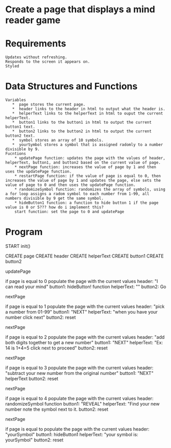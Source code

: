 # Create a page that displays a mind reader game

# Requirements
    Updates without refreshing.
    Responds to the screen it appears on.
    Styled

# Data Structures and Functions
    Variables
       *  page stores the current page.
       *  header links to the header in html to output what the header is.
       *  helperText links to the helperText in html to ouput the current helperText.
       *  button1 links to the button1 in html to output the current button1 text.
       *  button2 links to the button2 in html to output the current button2 text.
       *  symbol stores an array of 10 symbols.
       *  yourSymbol stores a symbol that is assigned radomly to a number divisible by 9.
    Fucntions
        * updatePage function: updates the page with the values of header, helperText, button1, and button2 based on the current value of page.
        * nextPage function: increases the value of page by 1 and then uses the updatePage function.
        * restartPage function: if the value of page is equal to 0, then increases the value of page by 1 and updates the page, else sets the value of page to 0 and then uses the updatePage function.
        * randomizeSymbol function: randomizes the array of symbols, using a for loop assigns a radom symbol to each number from 1-99, all numbers divisible by 9 get the same symbol.
        * hideButton1 function: a function to hide button 1 if the page value is 0 or 5??? how do i implement this?
        start function: set the page to 0 and updatePage
# Program
START
init()

CREATE page CREATE header CREATE helperText CREATE button1 CREATE button2

updatePage

if page is equal to 0 populate the page with the current values header: "I can read your mind" button1: hideButton! function helperText: "" button2: Go

nextPage

if page is equal to 1 populate the page with the current values header: "pick a number from 01-99" button1: "NEXT" helperText: "when you have your number click next" button2: reset

nextPage

if page is equal to 2 populate the page with the current values header: "add both digits together to get a new number" button1: "NEXT" helperText: "Ex: 14 is 1+4=5 click next to proceed" button2: reset

nextPage

if page is equal to 3 populate the page with the current values header: "subtract your new number from the original number" button1: "NEXT" helperText button2: reset

nextPage

if page is equal to 4 populate the page with the current values header: randomizeSymbol function button1: "REVEAL" helperText: "Find your new number note the symbol next to it. button2: reset

nextPage

if page is equal to populate the page with the current values header: "yourSymbol" button1: hideButton1 helperText: "your symbol is: yourSymbol" button2: reset